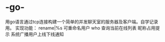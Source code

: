 # -go-
用go语言通过tcp连接构建一个简单的并发聊天室的服务器及客户端。自学记录用。
实现功能：
rename|%s  可重命名用户
who   查询当前在线列表
昵称占用提示
系统广播用户上线下线通知
